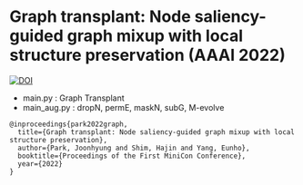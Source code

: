 # Graph transplant: Node saliency-guided graph mixup with local structure preservation (AAAI 2022)
[![DOI](https://zenodo.org/badge/548690992.svg)](https://zenodo.org/badge/latestdoi/548690992)
- main.py : Graph Transplant
- main_aug.py : dropN, permE, maskN, subG, M-evolve 







```
@inproceedings{park2022graph,
  title={Graph transplant: Node saliency-guided graph mixup with local structure preservation},
  author={Park, Joonhyung and Shim, Hajin and Yang, Eunho},
  booktitle={Proceedings of the First MiniCon Conference},
  year={2022}
}
```
